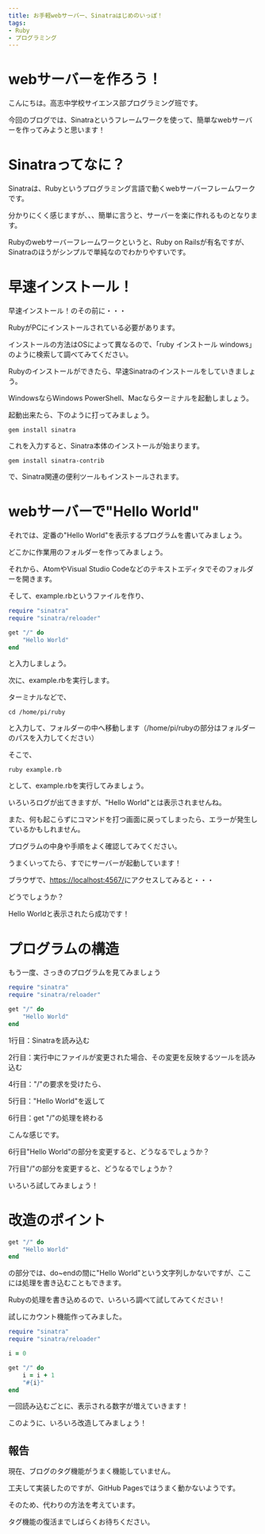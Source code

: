 ```yaml
---
title: お手軽webサーバー、Sinatraはじめのいっぽ！
tags:
- Ruby
- プログラミング
---
```


# webサーバーを作ろう！

こんにちは。高志中学校サイエンス部プログラミング班です。

今回のブログでは、Sinatraというフレームワークを使って、簡単なwebサーバーを作ってみようと思います！

# Sinatraってなに？

Sinatraは、Rubyというプログラミング言語で動くwebサーバーフレームワークです。

分かりにくく感じますが、、、簡単に言うと、サーバーを楽に作れるものとなります。

Rubyのwebサーバーフレームワークというと、Ruby on Railsが有名ですが、Sinatraのほうがシンプルで単純なのでわかりやすいです。

# 早速インストール！

早速インストール！のその前に・・・

RubyがPCにインストールされている必要があります。

インストールの方法はOSによって異なるので、「ruby インストール windows」のように検索して調べてみてください。



Rubyのインストールができたら、早速Sinatraのインストールをしていきましょう。

WindowsならWindows PowerShell、Macならターミナルを起動しましょう。

起動出来たら、下のように打ってみましょう。

```
gem install sinatra
```

これを入力すると、Sinatra本体のインストールが始まります。

```
gem install sinatra-contrib
```

で、Sinatra関連の便利ツールもインストールされます。

# webサーバーで"Hello World"

それでは、定番の"Hello World"を表示するプログラムを書いてみましょう。

どこかに作業用のフォルダーを作ってみましょう。

それから、AtomやVisual Studio Codeなどのテキストエディタでそのフォルダーを開きます。

そして、example.rbというファイルを作り、

```ruby
require "sinatra"
require "sinatra/reloader"

get "/" do
    "Hello World"
end
```

と入力しましょう。

次に、example.rbを実行します。

ターミナルなどで、

```
cd /home/pi/ruby
```

と入力して、フォルダーの中へ移動します（/home/pi/rubyの部分はフォルダーのパスを入力してください）

そこで、

```
ruby example.rb
```

として、example.rbを実行してみましょう。

いろいろログが出てきますが、"Hello World"とは表示されませんね。

また、何も起こらずにコマンドを打つ画面に戻ってしまったら、エラーが発生しているかもしれません。

プログラムの中身や手順をよく確認してみてください。

うまくいってたら、すでにサーバーが起動しています！

ブラウザで、[https://localhost:4567/](https://localhost:4567)にアクセスしてみると・・・

どうでしょうか？

Hello Worldと表示されたら成功です！

# プログラムの構造

もう一度、さっきのプログラムを見てみましょう

```ruby
require "sinatra"
require "sinatra/reloader"

get "/" do
    "Hello World"
end
```

1行目：Sinatraを読み込む

2行目：実行中にファイルが変更された場合、その変更を反映するツールを読み込む

4行目："/"の要求を受けたら、

5行目："Hello World"を返して

6行目：get "/"の処理を終わる

こんな感じです。

6行目"Hello World"の部分を変更すると、どうなるでしょうか？

7行目"/"の部分を変更すると、どうなるでしょうか？

いろいろ試してみましょう！

# 改造のポイント

```ruby
get "/" do
    "Hello World"
end
```

の部分では、do~endの間に"Hello World"という文字列しかないですが、ここには処理を書き込むこともできます。

Rubyの処理を書き込めるので、いろいろ調べて試してみてください！

試しにカウント機能作ってみました。

```ruby
require "sinatra"
require "sinatra/reloader"

i = 0

get "/" do
    i = i + 1
    "#{i}"
end
```

一回読み込むごとに、表示される数字が増えていきます！

このように、いろいろ改造してみましょう！

## 報告

現在、ブログのタグ機能がうまく機能していません。

工夫して実装したのですが、GitHub Pagesではうまく動かないようです。

そのため、代わりの方法を考えています。

タグ機能の復活までしばらくお待ちください。
